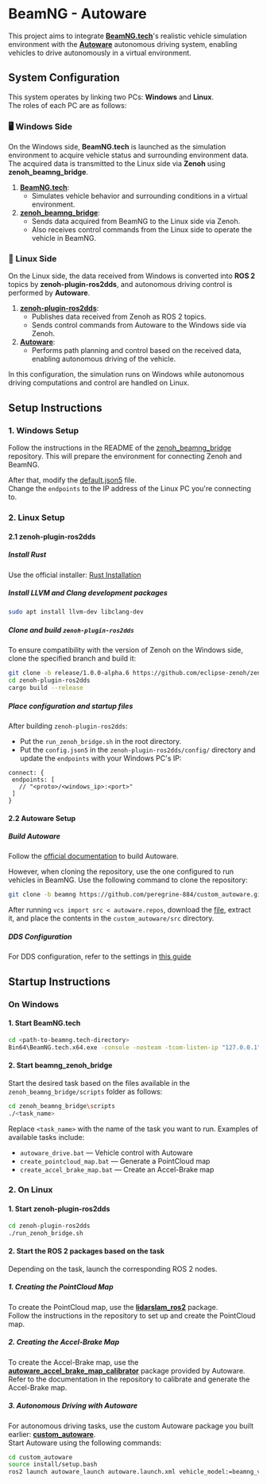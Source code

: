 # BeamNG - Autoware

This project aims to integrate **[BeamNG.tech](https://beamng.tech/)**'s realistic vehicle simulation environment with the **[Autoware](https://autowarefoundation.github.io/autoware-documentation/main/)** autonomous driving system, enabling vehicles to drive autonomously in a virtual environment.

## System Configuration

This system operates by linking two PCs: **Windows** and **Linux**.  
The roles of each PC are as follows:  

### 🖥️ Windows Side
On the Windows side, **BeamNG.tech** is launched as the simulation environment to acquire vehicle status and surrounding environment data.  
The acquired data is transmitted to the Linux side via **Zenoh** using **zenoh_beamng_bridge**.  

1. **[BeamNG.tech](https://beamng.tech/)**:  
   - Simulates vehicle behavior and surrounding conditions in a virtual environment.  
2. **[zenoh_beamng_bridge](https://github.com/peregrine-884/zenoh_beamng_bridge)**:  
   - Sends data acquired from BeamNG to the Linux side via Zenoh.  
   - Also receives control commands from the Linux side to operate the vehicle in BeamNG.  

### 🐧 Linux Side
On the Linux side, the data received from Windows is converted into **ROS 2** topics by **zenoh-plugin-ros2dds**, and autonomous driving control is performed by **Autoware**.  

1. **[zenoh-plugin-ros2dds](https://github.com/eclipse-zenoh/zenoh-plugin-ros2dds)**:  
   - Publishes data received from Zenoh as ROS 2 topics.  
   - Sends control commands from Autoware to the Windows side via Zenoh.  
2. **[Autoware](https://github.com/peregrine-884/custom_autoware/tree/beamng)**:  
   - Performs path planning and control based on the received data, enabling autonomous driving of the vehicle.  

In this configuration, the simulation runs on Windows while autonomous driving computations and control are handled on Linux.  

## Setup Instructions

### 1. Windows Setup
Follow the instructions in the README of the [zenoh_beamng_bridge](https://github.com/peregrine-884/zenoh_beamng_bridge) repository. This will prepare the environment for connecting Zenoh and BeamNG.

After that, modify the [default.json5](https://github.com/peregrine-884/zenoh_beamng_bridge/blob/main/config/zenoh/default.json5) file.  
Change the `endpoints` to the IP address of the Linux PC you're connecting to.

### 2. Linux Setup

#### 2.1 zenoh-plugin-ros2dds

##### Install Rust  
Use the official installer: [Rust Installation](https://www.rust-lang.org/tools/install)

##### Install LLVM and Clang development packages  
```bash
sudo apt install llvm-dev libclang-dev
```

##### Clone and build `zenoh-plugin-ros2dds`  
To ensure compatibility with the version of Zenoh on the Windows side, clone the specified branch and build it:
```bash
git clone -b release/1.0.0-alpha.6 https://github.com/eclipse-zenoh/zenoh-plugin-ros2dds.git
cd zenoh-plugin-ros2dds
cargo build --release
```

##### Place configuration and startup files  
After building `zenoh-plugin-ros2dds`:
- Put the `run_zenoh_bridge.sh` in the root directory.
- Put the `config.json5` in the `zenoh-plugin-ros2dds/config/` directory and update the `endpoints` with your Windows PC's IP:  
```
connect: {
 endpoints: [
   // "<proto>/<windows_ip>:<port>"
 ]
}
```

#### 2.2 Autoware Setup

##### Build Autoware
Follow the [official documentation](https://autowarefoundation.github.io/autoware-documentation/main/installation/autoware/source-installation/) to build Autoware.

However, when cloning the repository, use the one configured to run vehicles in BeamNG. Use the following command to clone the repository:
```bash
git clone -b beamng https://github.com/peregrine-884/custom_autoware.git

```

After running `vcs import src < autoware.repos`, download the [file](https://drive.google.com/file/d/1Nxo5UGMgvXiMzyajMbKD2x4BSRcBsN8H/view?usp=drive_link), extract it, and place the contents in the `custom_autoware/src` directory.

##### DDS Configuration
For DDS configuration, refer to the settings in [this guide](https://autowarefoundation.github.io/autoware-documentation/main/installation/additional-settings-for-developers/network-configuration/dds-settings/)

## Startup Instructions

### On Windows

#### 1. **Start BeamNG.tech**  
```bash
cd <path-to-beamng.tech-directory>
Bin64\BeamNG.tech.x64.exe -console -nosteam -tcom-listen-ip "127.0.0.1" -lua "extensions.load('tech/techCore');tech_techCore.openServer(64256)"
```

#### 2. **Start beamng_zenoh_bridge**  
Start the desired task based on the files available in the `zenoh_beamng_bridge/scripts` folder as follows:
```bash
cd zenoh_beamng_bridge\scripts
./<task_name>
```
Replace `<task_name>` with the name of the task you want to run. Examples of available tasks include:
- `autoware_drive.bat` — Vehicle control with Autoware
- `create_pointcloud_map.bat` — Generate a PointCloud map
- `create_accel_brake_map.bat` — Create an Accel-Brake map

### 2. On Linux

#### 1. **Start zenoh-plugin-ros2dds**
```bash
cd zenoh-plugin-ros2dds
./run_zenoh_bridge.sh
```

#### 2. **Start the ROS 2 packages based on the task**  
Depending on the task, launch the corresponding ROS 2 nodes.

##### 1. **Creating the PointCloud Map**  
To create the PointCloud map, use the [**lidarslam_ros2**](https://github.com/rsasaki0109/lidarslam_ros2) package.  
Follow the instructions in the repository to set up and create the PointCloud map.

##### 2. **Creating the Accel-Brake Map**  
To create the Accel-Brake map, use the [**autoware_accel_brake_map_calibrator**](https://github.com/autowarefoundation/autoware.universe/tree/main/vehicle/autoware_accel_brake_map_calibrator) package provided by Autoware.  
Refer to the documentation in the repository to calibrate and generate the Accel-Brake map.

##### 3. **Autonomous Driving with Autoware**  
For autonomous driving tasks, use the custom Autoware package you built earlier: [**custom_autoware**](https://github.com/peregrine-884/custom_autoware).  
Start Autoware using the following commands:
```bash
cd custom_autoware
source install/setup.bash
ros2 launch autoware_launch autoware.launch.xml vehicle_model:=beamng_vehicle sensor_model:=beamng_sensor_kit map_path:=<path-to-pcd-and-osm>
```



